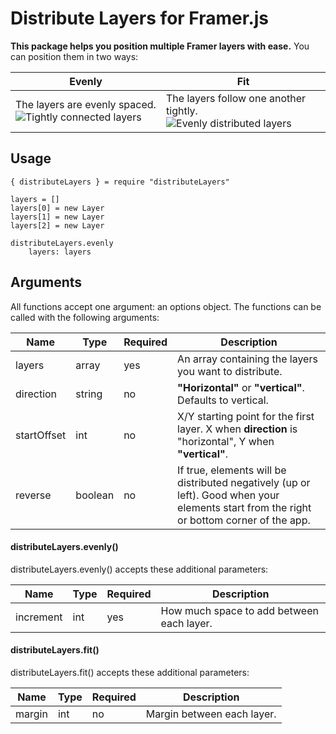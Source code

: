 # Distribute Layers for Framer.js
**This package helps you position multiple Framer layers with ease.** You can position them in two ways:

Evenly | Fit
---|---
The layers are evenly spaced. ![Tightly connected layers](https://cloud.githubusercontent.com/assets/875708/15611898/c97e50fc-242c-11e6-89f7-d0d7bed3e19a.png) | The layers follow one another tightly. ![Evenly distributed layers](https://cloud.githubusercontent.com/assets/875708/15611897/c95fd10e-242c-11e6-9d8c-1d34512dfcab.png)

## Usage

```
{ distributeLayers } = require "distributeLayers"

layers = []
layers[0] = new Layer
layers[1] = new Layer
layers[2] = new Layer

distributeLayers.evenly
	layers: layers
```

## Arguments
All functions accept one argument: an options object. The functions can be called with the following arguments:

Name | Type | Required | Description
---|---|---|---
layers | array | yes | An array containing the layers you want to distribute.
direction | string | no | **"Horizontal"** or **"vertical"**. Defaults to vertical.
startOffset | int | no | X/Y starting point for the first layer. X when **direction** is "horizontal", Y when **"vertical"**.
reverse | boolean | no | If true, elements will be distributed negatively (up or left). Good when your elements start from the right or bottom corner of the app.

#### distributeLayers.evenly()
distributeLayers.evenly() accepts these additional parameters:

Name | Type | Required | Description
---|---|---|---
increment | int | yes | How much space to add between each layer.

#### distributeLayers.fit()
distributeLayers.fit() accepts these additional parameters:

Name | Type | Required | Description
---|---|---|---
margin | int | no | Margin between each layer.
